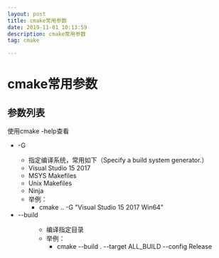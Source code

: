 ```yaml
---
layout: post
title: cmake常用参数
date: 2019-11-01 10:13:59
description: cmake常用参数
tag: cmake

---
```


# cmake常用参数
## 参数列表
使用cmake -help查看
+  -G <generator-name> 
   +  指定编译系统，常用如下（Specify a build system generator.）
   +  Visual Studio 15 2017
   +  MSYS Makefiles
   +  Unix Makefiles
   +  Ninja
   +  举例：
      +  cmake .. -G "Visual Studio 15 2017 Win64" 
+  --build <dir>
   +  编译指定目录
   +  举例：
      +  cmake --build . --target ALL_BUILD --config Release